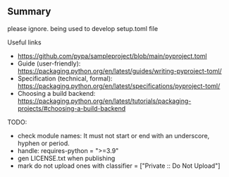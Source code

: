 ## Summary

please ignore. being used to develop setup.toml file

Useful links

* https://github.com/pypa/sampleproject/blob/main/pyproject.toml
* Guide (user-friendly): https://packaging.python.org/en/latest/guides/writing-pyproject-toml/
* Specification (technical, formal): https://packaging.python.org/en/latest/specifications/pyproject-toml/
* Choosing a build
  backend: https://packaging.python.org/en/latest/tutorials/packaging-projects/#choosing-a-build-backend

TODO:

* check module names: It must not start or end with an underscore, hyphen or period.
* handle: requires-python = ">=3.9"
* gen LICENSE.txt when publishing
* mark do not upload ones with classifier = ["Private :: Do Not Upload"]
